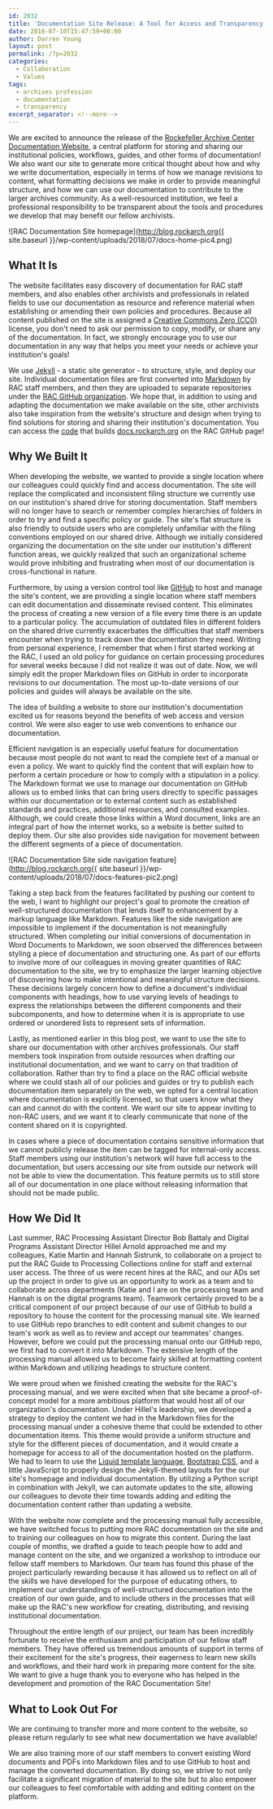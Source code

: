 ```yaml
---
id: 2032
title: 'Documentation Site Release: A Tool for Access and Transparency, a Push for Better Documentation Writing'
date: 2018-07-10T15:47:59+00:00
author: Darren Young
layout: post
permalink: /?p=2032
categories:
  - Collaboration
  - Values
tags:
  - archives profession
  - documentation
  - transparency
excerpt_separator: <!--more-->
---
```

We are excited to announce the release of the [Rockefeller Archive Center Documentation Website](http://docs.rockarch.org/), a central platform for storing and sharing our institutional policies, workflows, guides, and other forms of documentation! We also want our site to generate more critical thought about how and why we write documentation, especially in terms of how we manage revisions to content, what formatting decisions we make in order to provide meaningful structure, and how we can use our documentation to contribute to the larger archives community. As a well-resourced institution, we feel a professional responsibility to be transparent about the tools and procedures we develop that may benefit our fellow archivists.

![RAC Documentation Site homepage](http://blog.rockarch.org{{ site.baseurl }}/wp-content/uploads/2018/07/docs-home-pic4.png)

<!--more-->

## What It Is

The website facilitates easy discovery of documentation for RAC staff members, and also enables other archivists and professionals in related fields to use our documentation as resource and reference material when establishing or amending their own policies and procedures. Because all content published on the site is assigned a [Creative Commons Zero (CC0)](https://creativecommons.org/publicdomain/zero/1.0/) license, you don't need to ask our permission to copy, modify, or share any of the documentation. In fact, we strongly encourage you to use our documentation in any way that helps you meet your needs or achieve your institution's goals!

We use [Jekyll](https://jekyllrb.com/) - a static site generator - to structure, style, and deploy our site. Individual documentation files are first converted into [Markdown](https://www.markdownguide.org) by RAC staff members, and then they are uploaded to separate repositories under the [RAC GitHub organization](https://github.com/RockefellerArchiveCenter). We hope that, in addition to using and adapting the documentation we make available on the site, other archivists also take inspiration from the website's structure and design when trying to find solutions for storing and sharing their institution's documentation. You can access the [code](https://github.com/RockefellerArchiveCenter/docs-build) that builds [docs.rockarch.org](http://docs.rockarch.org/) on the RAC GitHub page!

## Why We Built It

When developing the website, we wanted to provide a single location where our colleagues could quickly find and access documentation. The site will replace the complicated and inconsistent filing structure we currently use on our institution's shared drive for storing documentation. Staff members will no longer have to search or remember complex hierarchies of folders in order to try and find a specific policy or guide. The site's flat structure is also friendly to outside users who are completely unfamiliar with the filing conventions employed on our shared drive. Although we initially considered organizing the documentation on the site under our institution's different function areas, we quickly realized that such an organizational scheme would prove inhibiting and frustrating when most of our documentation is cross-functional in nature.

Furthermore, by using a version control tool like [GitHub](https://github.com/) to host and manage the site's content, we are providing a single location where staff members can edit documentation and disseminate revised content. This eliminates the process of creating a new version of a file every time there is an update to a particular policy. The accumulation of outdated files in different folders on the shared drive currently exacerbates the difficulties that staff members encounter when trying to track down the documentation they need. Writing from personal experience, I remember that when I first started working at the RAC, I used an old policy for guidance on certain processing procedures for several weeks because I did not realize it was out of date. Now, we will simply edit the proper Markdown files on GitHub in order to incorporate revisions to our documentation. The most up-to-date versions of our policies and guides will always be available on the site.

The idea of building a website to store our institution's documentation excited us for reasons beyond the benefits of web access and version control. We were also eager to use web conventions to enhance our documentation.

Efficient navigation is an especially useful feature for documentation because most people do not want to read the complete text of a manual or even a policy. We want to quickly find the content that will explain how to perform a certain procedure or how to comply with a stipulation in a policy. The Markdown format we use to manage our documentation on GitHub allows us to embed links that can bring users directly to specific passages within our documentation or to external content such as established standards and practices, additional resources, and consulted examples. Although, we could create those links within a Word document, links are an integral part of how the internet works, so a website is better suited to deploy them. Our site also provides side navigation for movement between the different segments of a piece of documentation.

![RAC Documentation Site side navigation feature](http://blog.rockarch.org{{ site.baseurl }}/wp-content/uploads/2018/07/docs-features-pic2.png)

Taking a step back from the features facilitated by pushing our content to the web, I want to highlight our project's goal to promote the creation of well-structured documentation that lends itself to enhancement by a markup language like Markdown. Features like the side navigation are impossible to implement if the documentation is not meaningfully structured. When completing our initial conversions of documentation in Word Documents to Markdown, we soon observed the differences between styling a piece of documentation and structuring one. As part of our efforts to involve more of our colleagues in moving greater quantities of RAC documentation to the site, we try to emphasize the larger learning objective of discovering how to make intentional and meaningful structure decisions. These decisions largely concern how to define a document's individual components with headings, how to use varying levels of headings to express the relationships between the different components and their subcomponents, and how to determine when it is is appropriate to use ordered or unordered lists to represent sets of information.

Lastly, as mentioned earlier in this blog post, we want to use the site to share our documentation with other archives professionals. Our staff members took inspiration from outside resources when drafting our institutional documentation, and we want to carry on that tradition of collaboration. Rather than try to find a place on the RAC official website where we could stash all of our policies and guides or try to publish each documentation item separately on the web, we opted for a central location where documentation is explicitly licensed, so that users know what they can and cannot do with the content. We want our site to appear inviting to non-RAC users, and we want it to clearly communicate that none of the content shared on it is copyrighted.

In cases where a piece of documentation contains sensitive information that we cannot publicly release the item can be tagged for internal-only access. Staff members using our institution's network will have full access to the documentation, but users accessing our site from outside our network will not be able to view the documentation. This feature permits us to still store all of our documentation in one place without releasing information that should not be made public.

## How We Did It

Last summer, RAC Processing Assistant Director Bob Battaly and Digital Programs Assistant Director Hillel Arnold approached me and my colleagues, Katie Martin and Hannah Sistrunk, to collaborate on a project to put the RAC Guide to Processing Collections online for staff and external user access. The three of us were recent hires at the RAC, and our ADs set up the project in order to give us an opportunity to work as a team and to collaborate across departments (Katie and I are on the processing team and Hannah is on the digital programs team). Teamwork certainly proved to be a critical component of our project because of our use of GitHub to build a repository to house the content for the processing manual site. We learned to use GitHub repo branches to edit content and submit changes to our team's work as well as to review and accept our teammates' changes. However, before we could put the processing manual onto our GitHub repo, we first had to convert it into Markdown. The extensive length of the processing manual allowed us to become fairly skilled at formatting content within Markdown and utilizing headings to structure content.

We were proud when we finished creating the website for the RAC's processing manual, and we were excited when that site became a proof-of-concept model for a more ambitious platform that would host all of our organization's documentation. Under Hillel's leadership, we developed a strategy to deploy the content we had in the Markdown files for the processing manual under a cohesive theme that could be extended to other documentation items. This theme would provide a uniform structure and style for the different pieces of documentation, and it would create a homepage for access to all of the documentation hosted on the platform. We had to learn to use the [Liquid template language](https://shopify.github.io/liquid/), [Bootstrap CSS](https://getbootstrap.com/), and a little JavaScript to properly design the Jekyll-themed layouts for the our site's homepage and individual documentation. By utilizing a Python script in combination with Jekyll, we can automate updates to the site, allowing our colleagues to devote their time towards adding and editing the documentation content rather than updating a website.

With the website now complete and the processing manual fully accessible, we have switched focus to putting more RAC documentation on the site and to training our colleagues on how to migrate this content. During the last couple of months, we drafted a guide to teach people how to add and manage content on the site, and we organized a workshop to introduce our fellow staff members to Markdown. Our team has found this phase of the project particularly rewarding because it has allowed us to reflect on all of the skills we have developed for the purpose of educating others, to implement our understandings of well-structured documentation into the creation of our own guide, and to include others in the processes that will make up the RAC's new workflow for creating, distributing, and revising institutional documentation.      

Throughout the entire length of our project, our team has been incredibly fortunate to receive the enthusiasm and participation of our fellow staff members. They have offered us tremendous amounts of support in terms of their excitement for the site's progress, their eagerness to learn new skills and workflows, and their hard work in preparing more content for the site. We want to give a huge thank you to everyone who has helped in the development and promotion of the RAC Documentation Site!

## What to Look Out For

We are continuing to transfer more and more content to the website, so please return regularly to see what new documentation we have available!

We are also training more of our staff members to convert existing Word documents and PDFs into Markdown files and to use GitHub to host and manage the converted documentation. By doing so, we strive to not only facilitate a significant migration of material to the site but to also empower our colleagues to feel comfortable with adding and editing content on the platform.
